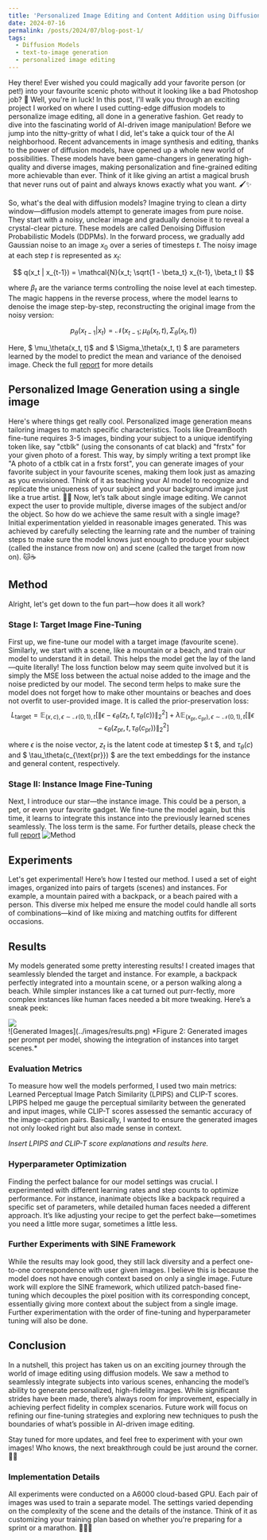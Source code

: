 ```yaml
---
title: 'Personalized Image Editing and Content Addition using Diffusion Models'
date: 2024-07-16
permalink: /posts/2024/07/blog-post-1/
tags:
  - Diffusion Models
  - text-to-image generation
  - personalized image editing
---
```


Hey there! Ever wished you could magically add your favorite person (or pet!) into your favourite scenic photo without it looking like a bad Photoshop job? 🌟 Well, you're in luck! In this post, I'll walk you through an exciting project I worked on where I used cutting-edge diffusion models to personalize image editing, all done in a generative fashion. Get ready to dive into the fascinating world of AI-driven image manipulation!
Before we jump into the nitty-gritty of what I did, let's take a quick tour of the AI neighborhood. Recent advancements in image synthesis and editing, thanks to the power of diffusion models, have opened up a whole new world of possibilities. These models have been game-changers in generating high-quality and diverse images, making personalization and fine-grained editing more achievable than ever. Think of it like giving an artist a magical brush that never runs out of paint and always knows exactly what you want. 🖌️✨

So, what's the deal with diffusion models? Imagine trying to clean a dirty window—diffusion models attempt to generate images from pure noise. They start with a noisy, unclear image and gradually denoise it to reveal a crystal-clear picture. These models are called Denoising Diffusion Probabilistic Models (DDPMs). In the forward process, we gradually add Gaussian noise to an image $x_0$ over a series of timesteps $t$. The noisy image at each step $t$ is represented as $x_t$:

$$ q(x_t | x_{t-1}) = \mathcal{N}(x_t; \sqrt{1 - \beta_t} x_{t-1}, \beta_t I) $$

where $\beta_{t}$ are the variance terms controlling the noise level at each timestep.
The magic happens in the reverse process, where the model learns to denoise the image step-by-step, reconstructing the original image from the noisy version:

$$p_\theta(x_{t-1} | x_t) = \mathcal{N}(x_{t-1}; \mu_\theta(x_t, t), \Sigma_\theta(x_t, t))$$

Here, $ \mu_\theta(x_t, t)$ and $ \Sigma_\theta(x_t, t) $ are parameters learned by the model to predict the mean and variance of the denoised image. Check the full [report](https://github.com/shubhampatel77/shubhampatel77.github.io/blob/master/files/CS_6384_Project_Final_Report.pdf) for more details

## Personalized Image Generation using a single image
 
Here's where things get really cool. Personalized image generation means tailoring images to match specific characteristics. Tools like DreamBooth fine-tune requires 3-5 images, binding your subject to a unique identifying token like, say "ctblk" (using the consonants of cat black) and "frstx" for your given photo of a forest. This way, by simply writing a text prompt like "A photo of a ctblk cat in a frstx forst", you can generate images of your favorite subject in your favourite scenes, making them look just as amazing as you envisioned. Think of it as teaching your AI model to recognize and replicate the uniqueness of your subject and your background image just like a true artist. 🎨📸
Now, let’s talk about single image editing. We cannot expect the user to provide multiple, diverse images of the subject and/or the object. So how do we achieve the same result with a single image? Initial experimentation yielded in reasonable images generated. This was achieved by carefully selecting the learning rate and the number of training steps to make sure the model knows just enough to produce your subject (called the instance from now on) and scene (called the target from now on). 🐱☕️

## Method

Alright, let's get down to the fun part—how does it all work?

### Stage I: Target Image Fine-Tuning

First up, we fine-tune our model with a target image (favourite scene). Similarly, we start with a scene, like a mountain or a beach, and train our model to understand it in detail. This helps the model get the lay of the land—quite literally! The loss function below may seem quite involved but it is simply the MSE loss between the actual noise added to the image and the noise predicted by our model. The second term helps to make sure the model does not forget how to make other mountains or beaches and does not overfit to user-provided image. It is called the prior-preservation loss:
$$ L_{\text{target}} = \mathbb{E}_{(x,c),\epsilon \sim \mathcal{N}(0,1),t} \left[ \| \epsilon - \epsilon_\theta(z_t, t, \tau_\theta(c)) \|_2^2 \right] + \lambda \mathbb{E}_{(x_{\text{pr}}, c_{\text{pr}}),\epsilon \sim \mathcal{N}(0,1),t} \left[ \| \epsilon - \epsilon_\theta(z_{\text{pr}}, t, \tau_\theta(c_{\text{pr}})) \|_2^2 \right] $$

where $\epsilon$ is the noise vector, $z_t$ is the latent code at timestep $ t $, and $\tau_\theta(c)$ and $ \tau_\theta(c_{\text{pr}}) $ are the text embeddings for the instance and general content, respectively.


### Stage II: Instance Image Fine-Tuning

Next, I introduce our star—the instance image. This could be a person, a pet, or even your favorite gadget. We fine-tune the model again, but this time, it learns to integrate this instance into the previously learned scenes seamlessly. The loss term is the same. For further details, please check the full [report](https://github.com/shubhampatel77/shubhampatel77.github.io/blob/master/files/CS_6384_Project_Final_Report.pdf) 
![Method](https://github.com/shubhampatel77/shubhampatel77.github.io/blob/master/images/method.png)  

## Experiments

Let's get experimental! Here’s how I tested our method. I used a set of eight images, organized into pairs of targets (scenes) and instances. For example, a mountain paired with a backpack, or a beach paired with a person. This diverse mix helped me ensure the model could handle all sorts of combinations—kind of like mixing and matching outfits for different occasions.

## Results

My models generated some pretty interesting results! I created images that seamlessly blended the target and instance. For example, a backpack perfectly integrated into a mountain scene, or a person walking along a beach. While simpler instances like a cat turned out purr-fectly, more complex instances like human faces needed a bit more tweaking. Here’s a sneak peek:

<img src="https://github.com/shubhampatel77/shubhampatel77.github.io/blob/master/images/method.png" style="display: block; margin: auto;" />
![Generated Images](../images/results.png)  
*Figure 2: Generated images per prompt per model, showing the integration of instances into target scenes.*

### Evaluation Metrics

To measure how well the models performed, I used two main metrics: Learned Perceptual Image Patch Similarity (LPIPS) and CLIP-T scores. LPIPS helped me gauge the perceptual similarity between the generated and input images, while CLIP-T scores assessed the semantic accuracy of the image-caption pairs. Basically, I wanted to ensure the generated images not only looked right but also made sense in context.

*Insert LPIPS and CLIP-T score explanations and results here.*

### Hyperparameter Optimization

Finding the perfect balance for our model settings was crucial. I experimented with different learning rates and step counts to optimize performance. For instance, inanimate objects like a backpack required a specific set of parameters, while detailed human faces needed a different approach. It’s like adjusting your recipe to get the perfect bake—sometimes you need a little more sugar, sometimes a little less.

### Further Experiments with SINE Framework

While the results may look good, they still lack diversity and a perfect one-to-one correspondence with user given images. I believe this is because the model does not have enough context based on only a single image. Future work will explore the SINE framework, which utilized patch-based fine-tuning which decouples the pixel position with its corresponding concept, essentially giving more context about the subject from a single image. Further experimentation with the order of fine-tuning and hyperparameter tuning will also be done.

## Conclusion

In a nutshell, this project has taken us on an exciting journey through the world of image editing using diffusion models. We saw a method to seamlessly integrate subjects into various scenes, enhancing the model’s ability to generate personalized, high-fidelity images. While significant strides have been made, there’s always room for improvement, especially in achieving perfect fidelity in complex scenarios. Future work will focus on refining our fine-tuning strategies and exploring new techniques to push the boundaries of what’s possible in AI-driven image editing.

Stay tuned for more updates, and feel free to experiment with your own images! Who knows, the next breakthrough could be just around the corner. 🚀✨


### Implementation Details

All experiments were conducted on a A6000 cloud-based GPU. Each pair of images was used to train a separate model. The settings varied depending on the complexity of the scene and the details of the instance. Think of it as customizing your training plan based on whether you're preparing for a sprint or a marathon. 🏃‍♂️💨
